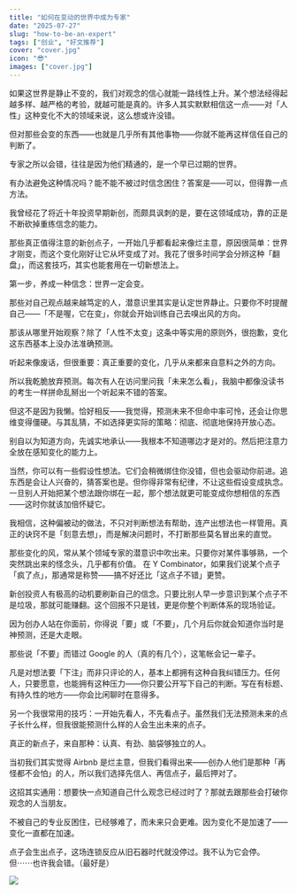 ```yaml
---
title: "如何在变动的世界中成为专家"
date: "2025-07-27"
slug: "how-to-be-an-expert"
tags: ["创业", "好文推荐"]
cover: "cover.jpg"
icon: "😎"
images: ["cover.jpg"]
---
```

如果这世界是静止不变的，我们对观念的信心就能一路线性上升。某个想法经得起越多样、越严格的考验，就越可能是真的。许多人其实默默相信这一点——对「人性」这种变化不大的领域来说，这么想或许没错。



但对那些会变的东西——也就是几乎所有其他事物——你就不能再这样信任自己的判断了。



专家之所以会错，往往是因为他们精通的，是一个早已过期的世界。



有办法避免这种情况吗？能不能不被过时信念困住？答案是——可以，但得靠一点方法。



我曾经花了将近十年投资早期新创，而颇具讽刺的是，要在这领域成功，靠的正是不断砍掉重练信念的能力。



那些真正值得注意的新创点子，一开始几乎都看起来像烂主意，原因很简单：世界才刚变，而这个变化刚好让它从坏变成了对。我花了很多时间学会分辨这种「翻盘」，而这套技巧，其实也能套用在一切新想法上。



第一步，养成一种信念：世界一定会变。



那些对自己观点越来越笃定的人，潜意识里其实是认定世界静止。只要你不时提醒自己——「不是喔，它在变」，你就会开始训练自己去嗅出风的方向。



那该从哪里开始观察？除了「人性不太变」这条中等实用的原则外，很抱歉，变化这东西基本上没办法准确预测。



听起来像废话，但很重要：真正重要的变化，几乎从来都来自意料之外的方向。



所以我乾脆放弃预测。每次有人在访问里问我「未来怎么看」，我脑中都像没读书的考生一样拼命乱掰出一个听起来不错的答案。



但这不是因为我懒。恰好相反——我觉得，预测未来不但命中率可怜，还会让你思维变得僵硬。与其乱猜，不如选择更实际的策略：彻底、彻底地保持开放心态。



别自以为知道方向，先诚实地承认——我根本不知道哪边才是对的。然后把注意力全放在感知变化的能力上。



当然，你可以有一些假设性想法。它们会稍微绑住你没错，但也会驱动你前进。追东西是会让人兴奋的，猜答案也是。但你得非常有纪律，不让这些假设变成执念。
一旦别人开始把某个想法跟你绑在一起，那个想法就更可能变成你想相信的东西——这时你就该加倍怀疑它。



我相信，这种偏被动的做法，不只对判断想法有帮助，连产出想法也一样管用。真正的诀窍不是「刻意去想」，而是解决问题时，不打断那些莫名冒出来的直觉。



那些变化的风，常从某个领域专家的潜意识中吹出来。只要你对某件事够熟，一个突然跳出来的怪念头，几乎都有价值。
在 Y Combinator，如果我们说某个点子「疯了点」，那通常是称赞——搞不好还比「这点子不错」更赞。



新创投资人有极高的动机要刷新自己的信念。只要比别人早一步意识到某个点子不是垃圾，那就可能赚翻。这个回报不只是钱，更是你整个判断体系的现场验证。



因为创办人站在你面前，你得说「要」或「不要」，几个月后你就会知道你当时是神预测，还是大走眼。



那些说「不要」而错过 Google 的人（真的有几个），这笔帐会记一辈子。



凡是对想法要「下注」而非只评论的人，基本上都拥有这种自我纠错压力。任何人，只要愿意，也能拥有这种压力——你只要公开写下自己的判断。写在有标题、有持久性的地方——你会比闲聊时在意得多。



另一个我很常用的技巧：一开始先看人，不先看点子。虽然我们无法预测未来的点子长什么样，但我很能预测什么样的人会生出未来的点子。



真正的新点子，来自那种：认真、有劲、脑袋够独立的人。



当初我们其实觉得 Airbnb 是烂主意，但我们看得出来——创办人他们是那种「再怪都不会怕」的人，所以我们选择先信人、再信点子，最后押对了。



这招其实通用：想要快一点知道自己什么观念已经过时了？那就去跟那些会打破你观念的人当朋友。



不被自己的专业反困住，已经够难了，而未来只会更难。因为变化不是加速了——变化一直都在加速。



点子会生出点子，这场连锁反应从旧石器时代就没停过。我不认为它会停。
但⋯⋯也许我会错。（最好是）




![](https://prod-files-secure.s3.us-west-2.amazonaws.com/112d0858-5090-4d34-a606-b75eb8d65fd2/46476355-9cf3-4e99-9b7a-3531bc426380/1000202064.png?X-Amz-Algorithm=AWS4-HMAC-SHA256&X-Amz-Content-Sha256=UNSIGNED-PAYLOAD&X-Amz-Credential=ASIAZI2LB4666576EKNX%2F20250921%2Fus-west-2%2Fs3%2Faws4_request&X-Amz-Date=20250921T172839Z&X-Amz-Expires=3600&X-Amz-Security-Token=IQoJb3JpZ2luX2VjEJL%2F%2F%2F%2F%2F%2F%2F%2F%2F%2FwEaCXVzLXdlc3QtMiJGMEQCIB0qNgVwthrfsaMiHf5ygm0e0G5sJ1pW2Q9C1Pb%2FhFG%2FAiBqaC18%2BVpOh9%2FTpvbewqUyMgAh06lDrJTq%2FfYuJQU%2FbCr%2FAwgaEAAaDDYzNzQyMzE4MzgwNSIMsbpa1djaddcz2sVgKtwDwM6cP%2FKzRz0YDTz9ViZI0jkIDC9%2F4wy4sWv3iPS2%2BYQU2jOsAjh6Rj3j6jrMFiR1Jo0cWXbodrKFNIbcdjAIe5NvpPsVZu1gHHTux4%2BMxBufLQNKWf1ApgNa6zIpeG1KViqnKtm2YPvwYC9xx0viFrZ%2Bkz%2Fp0gRsrhcNAtqKaiFN3dH1%2BOpa0OGYd0vAhErQBOySQmgSOBiR4z7vfguXXbQXPChCgXib%2BE9a2Sj9Iu0Vc8IBvbKMlDAJDuu20a8QgsCS6luvBTEbiXY%2FKhqJ%2FNrTF%2B4lhu4hkHT%2FGe2doTMg%2FLJb43%2BLFUitmnuliWLVo%2FhGiyBYlUoR80ITsGLWBMlR3NTnfD%2FwQSQkpmwUPOlRyU1GJilH%2FeFO3HLyZOa2M2AfxWl%2FwHIfLmUkVuZplgzF1nZR2WkRqFumdOunoD4ZDwegRobaVqrmnx0VQP7xzx3%2BGGbZt2KAZXAhA7sejlraKSwKreN%2BWvtptZvqPWCIORCaTcNJlP5uBOUiLxHbxTLiIKLEOZG0CCyxZus74OJvGYLZfSkpByAqVVBr%2FAsjfkIW64nXPtDYLzxFLR3g3RN4HHBicvNeK0t9lculyFaV9Bm7GcwYBUhh0w%2FC09tJPbLSGSzEOSXzBUUwhunAxgY6pgGV7WEd%2FKX%2BqR3VKfyTvSZ0DcS7MeUPt16dulK3GXAKynrn%2FbbA8JjuEzJgaIdyl1tqMtQHNmCdiB6VRUNZbAA9nf%2FJCKDF44LvMa4UVTUSL8IoIozLIkA2I4tcByE54jbVXb33vGhvemD%2FxA%2FZdRwB2ZXkeO%2Bzf%2FQCJdVdJUjGBDXix2mQ1I8OtUn06QGllqYf8X%2FfB1YbIaB22itUp27S1gwQpvSL&X-Amz-Signature=880125d2ebe7da989e40a00fb920ce69cd32079a1ddb95cf0187e04962141de7&X-Amz-SignedHeaders=host&x-amz-checksum-mode=ENABLED&x-id=GetObject)

